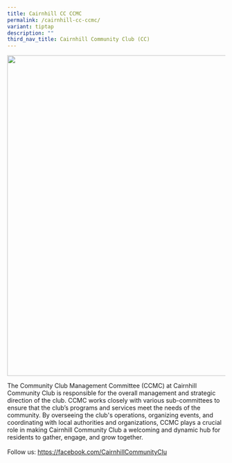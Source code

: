 ```yaml
---
title: Cairnhill CC CCMC
permalink: /cairnhill-cc-ccmc/
variant: tiptap
description: ""
third_nav_title: Cairnhill Community Club (CC)
---
```

<div class="isomer-image-wrapper">
<img style="width: 740px; color: rgb(0, 0, 0); font-family: system-ui, -apple-system, &quot;system-ui&quot;, &quot;Segoe UI&quot;, Roboto, Oxygen, Ubuntu, Cantarell, &quot;Open Sans&quot;, &quot;Helvetica Neue&quot;, sans-serif; font-size: medium; font-style: normal; font-variant-ligatures: normal; font-variant-caps: normal; font-weight: 400; letter-spacing: normal; orphans: 2; text-align: start; text-indent: 0px; text-transform: none; widows: 2; word-spacing: 0px; -webkit-text-stroke-width: 0px; white-space: normal; text-decoration-thickness: initial; text-decoration-style: initial; text-decoration-color: initial;" height="auto" width="100%" src="https://moca.sgp1.cdn.digitaloceanspaces.com/Our%20Communities/64f7051b8446e75f7b97bc29_25%2520%2526%252026%2520July%25202022(3).webp">
</div>
<p>The Community Club Management Committee (CCMC) at Cairnhill Community
Club is responsible for the overall management and strategic direction
of the club. CCMC works closely with various sub-committees to ensure that
the club’s programs and services meet the needs of the community. By overseeing
the club's operations, organizing events, and coordinating with local authorities
and organizations, CCMC plays a crucial role in making Cairnhill Community
Club a welcoming and dynamic hub for residents to gather, engage, and grow
together.
<br>
<br>Follow us: <a href="https://facebook.com/CairnhillCommunityClub" rel="noopener noreferrer nofollow" target="_blank">https://facebook.com/CairnhillCommunityClu</a>
</p>